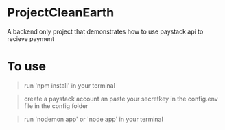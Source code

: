 # ProjectCleanEarth
A backend only project that demonstrates how to use paystack api to recieve payment

# To use
>run 'npm install' in your terminal

>create a paystack account an paste your secretkey in the config.env file in the config folder

>run 'nodemon app' or 'node app' in your terminal
